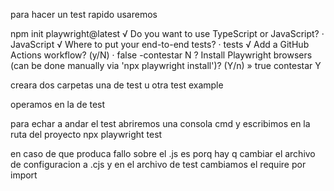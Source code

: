 para hacer un test rapido usaremos


npm init playwright@latest
√ Do you want to use TypeScript or JavaScript? · JavaScript
√ Where to put your end-to-end tests? · tests 
√ Add a GitHub Actions workflow? (y/N) · false   -contestar N
? Install Playwright browsers (can be done manually via 'npx playwright install')? (Y/n) » true    contestar Y


creara dos carpetas una de test u otra test example

operamos en la de test

para echar a andar el test abriremos una consola cmd y escribimos en la ruta del proyecto
npx playwright test

en caso de que produca fallo sobre el .js es porq hay q cambiar el archivo de configuracion a .cjs
y en el archivo de test cambiamos el require por import
